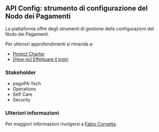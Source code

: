 ## API Config: strumento di configurazione del Nodo dei Pagamenti ##

La piattaforma offre degli strumenti di gestione delle configurazioni del Nodo dei Pagamenti.

Per ulteriori approfondimenti si rimanda a:
- [Project Charter](https://pagopa.atlassian.net/wiki/spaces/PAG/pages/453051652/API+Config+Project+Charter)
- [\[How-to\] Effettuare il login](https://pagopa.atlassian.net/wiki/spaces/PAG/pages/458392251/How+To+Effettuare+il+Login)

### Stakeholder ###
- pagoPA-Tech
- Operations
- Self Care
- Security

### Ulteriori informazioni ###
Per maggiori informazioni rivolgersi a [Fabio Corvetta](mailto:fabio.corvetta@pagopa.it).

